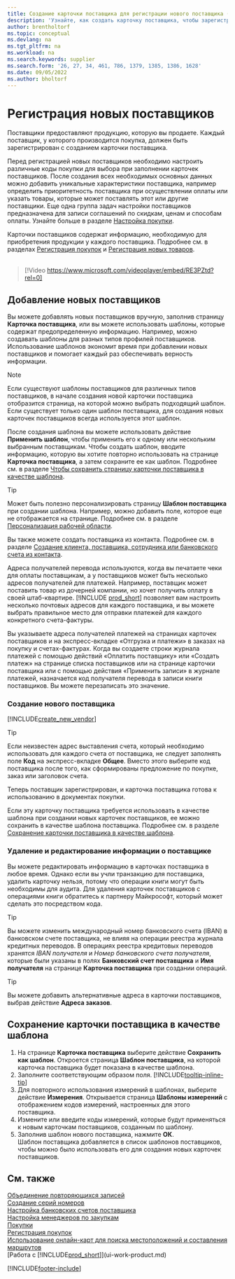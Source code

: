 ```yaml
---
title: Создание карточки поставщика для регистрации нового поставщика (содержит видео)
description: 'Узнайте, как создать карточку поставщика, чтобы зарегистрировать нового поставщика и сохранить карточки поставщиков в качестве шаблона.'
author: brentholtorf
ms.topic: conceptual
ms.devlang: na
ms.tgt_pltfrm: na
ms.workload: na
ms.search.keywords: supplier
ms.search.form: '26, 27, 34, 461, 786, 1379, 1385, 1386, 1628'
ms.date: 09/05/2022
ms.author: bholtorf
---
```

# Регистрация новых поставщиков

Поставщики предоставляют продукцию, которую вы продаете. Каждый поставщик, у которого производится покупка, должен быть зарегистрирован с созданием карточки поставщика.

Перед регистрацией новых поставщиков необходимо настроить различные коды покупки для выбора при заполнении карточек поставщиков. После создания всех необходимых основных данных можно добавить уникальные характеристики поставщика, например определить приоритетность поставщика при осуществлении оплаты или указать товары, которые может поставлять этот или другие поставщики. Еще одна группа задач настройки поставщиков предназначена для записи соглашений по скидкам, ценам и способам оплаты. Узнайте больше в разделе [Настройка покупки](purchasing-setup-purchasing.md).

Карточки поставщиков содержат информацию, необходимую для приобретения продукции у каждого поставщика. Подробнее см. в разделах [Регистрация покупок](purchasing-how-record-purchases.md) и [Регистрация новых товаров](inventory-how-register-new-items.md).
<br /><br />  

> [!Video https://www.microsoft.com/videoplayer/embed/RE3PZtd?rel=0]

## Добавление новых поставщиков

Вы можете добавлять новых поставщиков вручную, заполнив страницу **Карточка поставщика**, или вы можете использовать шаблоны, которые содержат предопределенную информацию. Например, можно создавать шаблоны для разных типов профилей поставщиков. Использование шаблонов экономит время при добавлении новых поставщиков и помогает каждый раз обеспечивать верность информации.

> [!NOTE]  
> Если существуют шаблоны поставщиков для различных типов поставщиков, в начале создания новой карточки поставщика отобразится страница, на которой можно выбрать подходящий шаблон. Если существует только один шаблон поставщика, для создания новых карточек поставщиков всегда используется этот шаблон.

После создания шаблона вы можете использовать действие **Применить шаблон**, чтобы применить его к одному или нескольким выбранным поставщикам. Чтобы создать шаблон, вводите информацию, которую вы хотите повторно использовать на странице **Карточка поставщика**, а затем сохраните ее как шаблон. Подробнее см. в разделе [Чтобы сохранить страницу карточки поставщика в качестве шаблона](purchasing-how-register-new-vendors.md#to-save-the-vendor-card-as-a-template).

> [!TIP]
> Может быть полезно персонализировать страницу **Шаблон поставщика** при создании шаблона. Например, можно добавить поле, которое еще не отображается на странице. Подробнее см. в разделе [Персонализация рабочей области](/dynamics365/business-central/ui-personalization-user#to-start-personalizing-a-page-through-the-personalizing-banner).

Вы также можете создать поставщика из контакта. Подробнее см. в разделе [Создание клиента, поставщика, сотрудника или банковского счета из контакта](marketing-create-contact-companies.md#to-create-a-customer-vendor-employee-or-bank-account-from-a-contact).

Адреса получателей перевода используются, когда вы печатаете чеки для оплаты поставщикам, а у поставщиков может быть несколько адресов получателей для платежей. Например, поставщик может поставить товар из дочерней компании, но хочет получить оплату в своей штаб-квартире. [!INCLUDE [prod_short](includes/prod_short.md)] позволяет вам настроить несколько почтовых адресов для каждого поставщика, и вы можете выбрать правильное место для отправки платежей для каждого конкретного счета-фактуры.

Вы указываете адреса получателей платежей на страницах карточек поставщиков и на экспресс-вкладке «Отгрузка и платежи» в заказах на покупку и счетах-фактурах. Когда вы создаете строки журнала платежей с помощью действий «Оплатить поставщику» или «Создать платеж» на странице списка поставщиков или на странице карточки поставщика или с помощью действия «Применить записи» в журнале платежей, назначается код получателя перевода в записи книги поставщиков. Вы можете перезаписать это значение.

### Создание нового поставщика

[!INCLUDE[create_new_vendor](includes/create_new_vendor.md)]

> [!TIP]  
> Если неизвестен адрес выставления счета, который необходимо использовать для каждого счета от поставщика, не следует заполнять поле **Код** на экспресс-вкладке **Общее**. Вместо этого выберите код поставщика после того, как сформированы предложение по покупке, заказ или заголовок счета.

Теперь поставщик зарегистрирован, и карточка поставщика готова к использованию в документах покупки.

Если эту карточку поставщика требуется использовать в качестве шаблона при создании новых карточек поставщиков, ее можно сохранить в качестве шаблона поставщика. Подробнее см. в разделе [Сохранение карточки поставщика в качестве шаблона](#to-save-the-vendor-card-as-a-template).

### Удаление и редактирование информации о поставщике

Вы можете редактировать информацию в карточках поставщика в любое время. Однако если вы учли транзакцию для поставщика, удалить карточку нельзя, потому что операции книги могут быть необходимы для аудита. Для удаления карточек поставщиков с операциями книги обратитесь к партнеру Майкрософт, который может сделать это посредством кода.

> [!TIP]
> Вы можете изменить международный номер банковского счета (IBAN) в банковском счете поставщика, не влияя на операции реестра журнала кредитных переводов. В операциях реестра кредитовых переводов хранятся *IBAN получателя* и *Номер банковского счета получателя*, которые были указаны в полях **Банковский счет поставщика** и **Имя получателя** на странице **Карточка поставщика** при создании операций.

> [!TIP]
> Вы можете добавить альтернативные адреса в карточки поставщиков, выбрав действие **Адреса заказов**.

## Сохранение карточки поставщика в качестве шаблона

1. На странице **Карточка поставщика** выберите действие **Сохранить как шаблон**. Откроется страница **Шаблон поставщика**, на которой карточка поставщика будет показана в качестве шаблона.
2. Заполните соответствующим образом поля. [!INCLUDE[tooltip-inline-tip](includes/tooltip-inline-tip_md.md)]
3. Для повторного использования измерений в шаблонах, выберите действие **Измерения**. Открывается страница **Шаблоны измерений** с отображением кодов измерений, настроенных для этого поставщика.
4. Измените или введите коды измерений, которые будут применяться к новым карточкам поставщиков, созданным по шаблону.
5. Заполнив шаблон нового поставщика, нажмите **ОК**.  
   Шаблон поставщика добавляется в список шаблонов поставщиков, чтобы можно было использовать его для создания новых карточек поставщиков.

## См. также

[Объединение повторяющихся записей](sales-how-merge-duplicate-records.md)  
[Создание серий номеров](ui-create-number-series.md)  
[Настройка банковских счетов поставщика](purchasing-how-set-up-vendors-bank-accounts.md)  
[Настройка менеджеров по закупкам](purchasing-how-setup-purchasers.md)  
[Покупки](purchasing-manage-purchasing.md)  
[Регистрация покупок](purchasing-how-record-purchases.md)  
[Использование онлайн-карт для поиска местоположений и составления маршрутов](across-online-maps.md)  
[Работа с [!INCLUDE[prod_short](includes/prod_short.md)]](ui-work-product.md)  

[!INCLUDE[footer-include](includes/footer-banner.md)]
